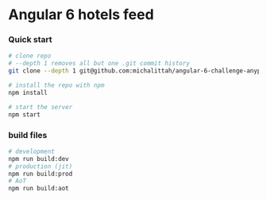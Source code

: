 

# Angular 6 hotels feed


### Quick start
```bash
# clone repo
# --depth 1 removes all but one .git commit history
git clone --depth 1 git@github.com:michalittah/angular-6-challenge-anyplace.git

# install the repo with npm
npm install

# start the server
npm start

```


### build files
```bash
# development
npm run build:dev
# production (jit)
npm run build:prod
# AoT
npm run build:aot
```



